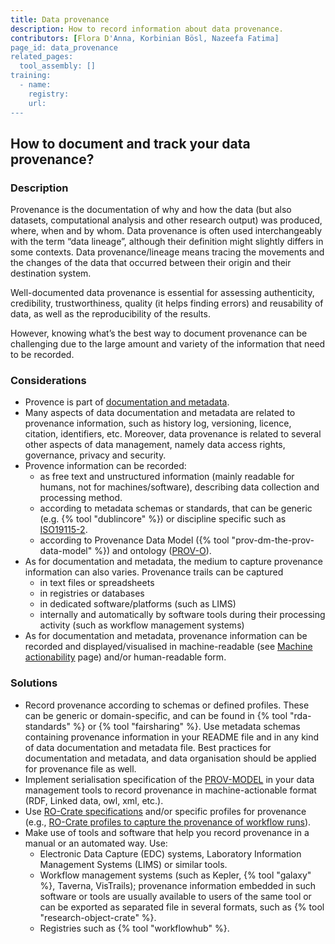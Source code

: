 ```yaml
---
title: Data provenance
description: How to record information about data provenance.
contributors: [Flora D'Anna, Korbinian Bösl, Nazeefa Fatima]
page_id: data_provenance
related_pages: 
  tool_assembly: []
training:
  - name:
    registry:
    url:
---
```


## How to document and track your data provenance?
 
### Description

Provenance is the documentation of why and how the data (but also datasets, computational analysis and other research output) was produced, where, when and by whom. 
Data provenance is often used interchangeably with the term “data lineage”, although their definition might slightly differs in some contexts. 
Data provenance/lineage means tracing the movements and the changes of the data that occurred between their origin and their destination system.

Well-documented data provenance is essential for assessing authenticity, credibility, trustworthiness, quality (it helps finding errors) and reusability of data, as well as the reproducibility of the results.

However, knowing what’s the best way to document provenance can be challenging due to the large amount and variety of the information that need to be recorded.

### Considerations

- Provence is part of [documentation and metadata](metadata_management).
- Many aspects of data documentation and metadata are related to provenance information, such as history log, versioning, licence, citation, identifiers, etc. Moreover, data provenance is related to several other aspects of data management, namely data access rights, governance, privacy and security.
- Provence information can be recorded:
    - as free text and unstructured information (mainly readable for humans, not for machines/software), describing data collection and processing method.
    - according to metadata schemas or standards, that can be generic (e.g. {% tool "dublincore" %}) or discipline specific such as [ISO19115-2](https://www.iso.org/standard/67039.html).
    - according to Provenance Data Model ({% tool "prov-dm-the-prov-data-model" %}) and ontology ([PROV-O](https://www.w3.org/TR/prov-o/)).
- As for documentation and metadata, the medium to capture provenance information can also varies. Provenance trails can be captured 
    - in text files or spreadsheets
    - in registries or databases
    - in dedicated software/platforms (such as LIMS)
    - internally and automatically by software tools during their processing activity (such as workflow management systems)
- As for documentation and metadata, provenance information can be recorded and displayed/visualised in machine-readable (see [Machine actionability](machine_actionability) page) and/or human-readable form.


### Solutions

- Record provenance according to schemas or defined profiles. These can be generic or domain-specific, and can be found in {% tool "rda-standards" %} or {% tool "fairsharing" %}. Use metadata schemas containing provenance information in your README file and in any kind of data documentation and metadata file. Best practices for documentation and metadata, and data organisation should be applied for provenance file as well.
- Implement serialisation specification of the [PROV-MODEL](https://www.w3.org/TR/prov-overview/) in your data management tools to record provenance in machine-actionable format (RDF, Linked data, owl, xml, etc.).
- Use [RO-Crate specifications](https://www.researchobject.org/ro-crate/1.1/provenance.html) and/or specific profiles for provenance (e.g., [RO-Crate profiles to capture the provenance of workflow runs](https://www.researchobject.org/workflow-run-crate/)).
- Make use of tools and software that help you record provenance in a manual or an automated way. Use:
  - Electronic Data Capture (EDC) systems, Laboratory Information Management Systems (LIMS) or similar tools.
  - Workflow management systems (such as Kepler, {% tool "galaxy" %}, Taverna, VisTrails); provenance information embedded in such software or tools are usually available to users of the same tool or can be exported as separated file in several formats, such as {% tool "research-object-crate" %}.
  - Registries such as {% tool "workflowhub" %}.
